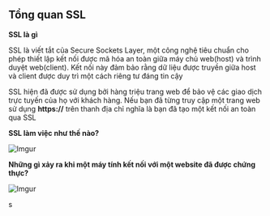 ## Tổng quan SSL
**SSL là gì**

SSL là viết tắt của Secure Sockets Layer, một công nghệ tiêu chuẩn cho phép thiết lập kết nối được mã hóa an toàn giữa máy chủ web(host) và trình duyệt web(client). Kết nối này đảm bảo rằng dữ liệu được truyền giữa host và client được duy trì một cách riêng tư đáng tin cậy

SSL hiện đã được sử dụng bởi hàng triệu trang web để bảo vệ các giao dịch trực tuyến của họ với khách hàng. Nếu bạn đã từng truy cập một trang web sử dụng **https://** trên thanh địa chỉ nghĩa là bạn đã tạo một kết nối an toàn qua SSL

**SSL làm việc như thế nào?**

![Imgur](https://i.imgur.com/J4zE5t4.png)

**Những gì xảy ra khi một máy tính kết nối với một website đã được chứng thực?**

![Imgur](https://i.imgur.com/p29njvn.png)

s